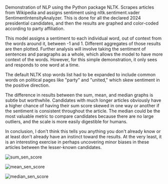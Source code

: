 

Demonstration of NLP using the Python package NLTK. Scrapes articles from Wikipedia and assigns sentiment using nltk.sentiment.vader SentimentIntensityAnalyzer. This is done for all the declared 2024 presidential candidates, and then the results are graphed and color-coded according to party affiliation.

This model assigns a sentiment to each individual word, out of context from the words around it, between -1 and 1. Different aggregates of those results are then plotted. Further analysis will involve taking the sentiment of sentences and paragraphs as a whole, which allows the model to have more context of the words. However, for this simple demonstration, it only sees and responds to one word at a time.

The default NLTK stop words list had to be expanded to include common words on political pages like "party" and "united," which skew sentiment in the positive direction.

The difference in results between the sum, mean, and median graphs is subtle but worthwhile. Candidates with much longer articles obviously have a higher chance of having their sum score skewed in one way or another if the sentiment is consistent throughout the article. The median could be the most valuable metric to compare candidates because there are no large outliers, and the scale is more easily digestible for humans.

In conclusion, I don't think this tells you anything you don't already know or at least don't already have an instinct toward the results. At the very least, it is an interesting exercise in perhaps uncovering minor biases in these articles between the lesser-known candidates.



![sum_sen_score](https://github.com/Luke-Chesley/Wiki-page-sentiment/assets/106439301/22868546-db42-4e0f-ba28-2ba0e3af7c35)

![mean_sen_score](https://github.com/Luke-Chesley/Wiki-page-sentiment/assets/106439301/bfe55bce-cbee-4c37-8c0e-56b8f6fc8178)

![median_sen_score](https://github.com/Luke-Chesley/Wiki-page-sentiment/assets/106439301/fbc370a1-401c-4840-b7b6-49ed26dd1228)


